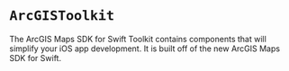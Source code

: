 # ``ArcGISToolkit``

The ArcGIS Maps SDK for Swift Toolkit contains components that will simplify your iOS app development. It is built off of the new ArcGIS Maps SDK for Swift.
